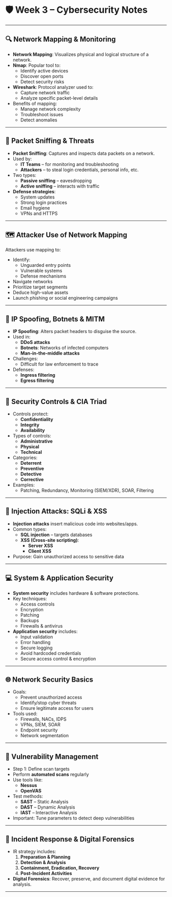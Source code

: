 # 🛡️ Week 3 – Cybersecurity Notes

---

## 🔍 Network Mapping & Monitoring

- **Network Mapping**: Visualizes physical and logical structure of a network.
- **Nmap**: Popular tool to:
  - Identify active devices
  - Discover open ports
  - Detect security risks
- **Wireshark**: Protocol analyzer used to:
  - Capture network traffic
  - Analyze specific packet-level details
- Benefits of mapping:
  - Manage network complexity
  - Troubleshoot issues
  - Detect anomalies

---

## 📡 Packet Sniffing & Threats

- **Packet Sniffing**: Captures and inspects data packets on a network.
- Used by:
  - **IT Teams** – for monitoring and troubleshooting
  - **Attackers** – to steal login credentials, personal info, etc.
- Two types:
  - **Passive sniffing** – eavesdropping
  - **Active sniffing** – interacts with traffic
- **Defense strategies**:
  - System updates
  - Strong login practices
  - Email hygiene
  - VPNs and HTTPS

---

## 🗺️ Attacker Use of Network Mapping

Attackers use mapping to:
- Identify:
  - Unguarded entry points
  - Vulnerable systems
  - Defense mechanisms
- Navigate networks
- Prioritize target segments
- Deduce high-value assets
- Launch phishing or social engineering campaigns

---

## 🔀 IP Spoofing, Botnets & MITM

- **IP Spoofing**: Alters packet headers to disguise the source.
- Used in:
  - **DDoS attacks**
  - **Botnets**: Networks of infected computers
  - **Man-in-the-middle attacks**
- Challenges:
  - Difficult for law enforcement to trace
- Defenses:
  - **Ingress filtering**
  - **Egress filtering**

---

## 🔐 Security Controls & CIA Triad

- Controls protect:
  - **Confidentiality**
  - **Integrity**
  - **Availability**
- Types of controls:
  - **Administrative**
  - **Physical**
  - **Technical**
- Categories:
  - **Deterrent**
  - **Preventive**
  - **Detective**
  - **Corrective**
- Examples:
  - Patching, Redundancy, Monitoring (SIEM/XDR), SOAR, Filtering

---

## 💉 Injection Attacks: SQLi & XSS

- **Injection attacks** insert malicious code into websites/apps.
- Common types:
  - **SQL injection** – targets databases
  - **XSS (Cross-site scripting)**:
    - **Server XSS**
    - **Client XSS**
- Purpose: Gain unauthorized access to sensitive data

---

## 💻 System & Application Security

- **System security** includes hardware & software protections.
- Key techniques:
  - Access controls
  - Encryption
  - Patching
  - Backups
  - Firewalls & antivirus
- **Application security** includes:
  - Input validation
  - Error handling
  - Secure logging
  - Avoid hardcoded credentials
  - Secure access control & encryption

---

## 🌐 Network Security Basics

- Goals:
  - Prevent unauthorized access
  - Identify/stop cyber threats
  - Ensure legitimate access for users
- Tools used:
  - Firewalls, NACs, IDPS
  - VPNs, SIEM, SOAR
  - Endpoint security
  - Network segmentation

---

## 🧪 Vulnerability Management

- Step 1: Define scan targets
- Perform **automated scans** regularly
- Use tools like:
  - **Nessus**
  - **OpenVAS**
- Test methods:
  - **SAST** – Static Analysis
  - **DAST** – Dynamic Analysis
  - **IAST** – Interactive Analysis
- Important: Tune parameters to detect deep vulnerabilities

---

## 🚨 Incident Response & Digital Forensics

- IR strategy includes:
  1. **Preparation & Planning**
  2. **Detection & Analysis**
  3. **Containment, Eradication, Recovery**
  4. **Post-Incident Activities**
- **Digital Forensics**: Recover, preserve, and document digital evidence for analysis.

---
